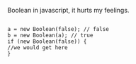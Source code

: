 Boolean in javascript, it hurts my feelings.

<code>
a = new Boolean(false); // false
b = new Boolean(a); // true
if (new Boolean(false)) {
//we would get here
}
